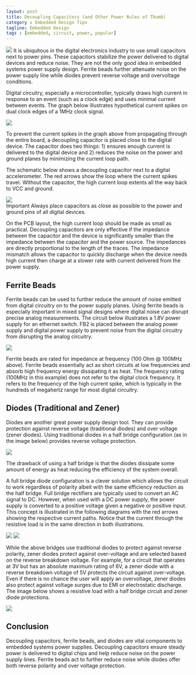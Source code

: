 ```yaml
---
layout: post
title: Decoupling Capacitors (and Other Power Rules of Thumb)
category : Embedded Design Tips
tagline: Embedded Design
tags : [embedded, circuit, power, popular]
---
```

<img class="post_image" src="{{ BASE_PATH }}/images/decouple-caps.png" />
It is ubiquitous in the digital electronics industry to use small capacitors 
next to power pins.  These capacitors stabilize the power delivered to 
digital devices and reduce noise.  They are not the only good idea in 
embedded systems power supply design.  Ferrite beads further attenuate 
noise on the power supply line while diodes prevent reverse voltage and 
overvoltage conditions.

Digital circuitry, especially a microcontroller, typically draws high current in response to an event (such as a clock edge) and uses minimal current between events.  The graph below illustrates hypothetical current spikes on dual clock edges of a 1MHz clock signal.

<img class="post_image" src="{{ BASE_PATH }}/images/current-clock.png" />

To prevent the current spikes in the graph above from propagating through the entire board, a decoupling capacitor is placed close to the digital device.  The capacitor does two things:  1) ensures enough current is delivered to the digital device and 2) reduces the noise on the power and ground planes by minimizing the current loop path. 

The schematic below shows a decoupling capacitor next to a digital accelerometer.  The red arrows show the loop where the current spikes travel.  Without the capacitor, the high current loop extents all the way back to VCC and ground.

<img class="post_image" src="{{ BASE_PATH }}/images/bma150-decouple.png" />

<div class="alert alert-info"><span class="label label-danger">Important</span> Always 
place capacitors as close as possible to the power and ground pins of all digital 
devices.</div>

On the PCB layout, the high current loop should be made as small as practical.  Decoupling capacitors are only effective if the impedance between the capacitor and the device is significantly smaller than the impedance between the capacitor and the power source.  The impedances are directly proportional to the length of the traces.  The impedance mismatch allows the capacitor to quickly discharge when the device needs high current then charge at a slower rate with current delivered from the power supply.

## Ferrite Beads

Ferrite beads can be used to further reduce the amount of noise emitted from digital circuitry on to the power supply planes.  Using ferrite beads is especially important in mixed signal designs where digital noise can disrupt precise analog measurements.  The circuit below illustrates a 1.8V power supply for an ethernet switch.  FB2 is placed between the analog power supply and digital power supply to prevent noise from the digital circuitry from disrupting the analog circuitry.  

<img class="post_image" src="{{ BASE_PATH }}/images/analog-decouple.png" />

Ferrite beads are rated for impedance at frequency (100 Ohm @ 100MHz above).  Ferrite beads essentially act as short circuits at low frequencies and absorb high frequency energy dissipating it as heat.  The frequency rating (100MHz in this example) does not refer to the digital clock frequency.  It refers to the frequency of the high current spike, which is typically in the hundreds of megahertz range for most digital circuitry.

## Diodes (Traditional and Zener)

Diodes are another great power supply design tool.  They can provide protection against reverse voltage (traditional diodes) and over voltage (zener diodes).  Using traditional diodes in a half bridge configuration (as in the image below) provides reverse voltage protection.

<img class="post_image" src="{{ BASE_PATH }}/images/half-bridge.png" />

The drawback of using a half bridge is that the diodes dissipate some amount of energy as heat reducing the efficiency of the system overall.  

A full bridge diode configuration is a clever solution which allows the circuit to work regardless of polarity albeit with the same efficiency reduction as the half bridge.  Full bridge rectifiers are typically used to convert an AC signal to DC.  However, when used with a DC power supply, the power supply is converted to a positive voltage given a negative or positive input.  This concept is illustrated in the following diagrams with the red arrows showing the respective current paths.  Notice that the current through the resistive load is in the same direction in both illustrations.

<img class="post_image" src="{{ BASE_PATH }}/images/full-bridge-a.png" />

<img class="post_image" src="{{ BASE_PATH }}/images/full-bridge-b.png" />


While the above bridges use traditional diodes to protect against reverse polarity, zener diodes protect against over-voltage and are selected based on the reverse breakdown voltage.  For example, for a circuit that operates at 3V but has an absolute maximum rating of 6V, a zener diode with a reverse breakdown voltage of 5V protects the circuit against over-voltage.  Even if there is no chance the user will apply an overvoltage, zener diodes also protect against voltage surges due to EMI or electrostatic discharge.  The image below shows a resistive load with a half bridge circuit and zener diode protections.

<img class="post_image" src="{{ BASE_PATH }}/images/zener-protection.png" />

## Conclusion

Decoupling capacitors, ferrite beads, and diodes are vital components to embedded systems power supplies.  Decoupling capacitors ensure steady power is delivered to digital chips and help reduce noise on the power supply lines.  Ferrite beads act to further reduce noise while diodes offer both reverse polarity and over voltage protection.


